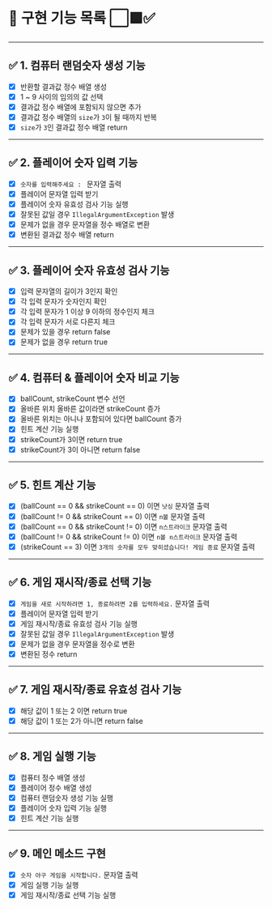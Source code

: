 # 📌 구현 기능 목록 ⬜🟩✅

***
## ✅ 1. 컴퓨터 랜덤숫자 생성 기능
- [X] 반환할 결과값 정수 배열 생성
- [X] 1 ~ 9 사이의 임의의 값 선택
- [X] 결과값 정수 배열에 포함되지 않으면 추가
- [X] 결과값 정수 배열의 `size`가 `3`이 될 때까지 반복
- [X] `size`가 `3`인 결과값 정수 배열 return

***
## ✅ 2. 플레이어 숫자 입력 기능
- [X] `숫자를 입력해주세요 : ` 문자열 출력
- [X] 플레이어 문자열 입력 받기
- [X] 플레이어 숫자 유효성 검사 기능 실행
- [X] 잘못된 값일 경우 `IllegalArgumentException` 발생
- [X] 문제가 없을 경우 문자열을 정수 배열로 변환
- [X] 변환된 결과값 정수 배열 return

***
## ✅ 3. 플레이어 숫자 유효성 검사 기능
- [X] 입력 문자열의 길이가 3인지 확인
- [X] 각 입력 문자가 숫자인지 확인
- [X] 각 입력 문자가 1 이상 9 이하의 정수인지 체크
- [X] 각 입력 문자가 서로 다른지 체크
- [X] 문제가 있을 경우 return false
- [X] 문제가 없을 경우 return true

***
## ✅ 4. 컴퓨터 & 플레이어 숫자 비교 기능
- [X] ballCount, strikeCount 변수 선언
- [X] 올바른 위치 올바른 값이라면 strikeCount 증가
- [X] 올바른 위치는 아니나 포함되어 있다면 ballCount 증가
- [X] 힌트 계산 기능 실행
- [X] strikeCount가 3이면 return true
- [X] strikeCount가 3이 아니면 return false

***
## ✅ 5. 힌트 계산 기능
- [X] (ballCount == 0 && strikeCount == 0) 이면 `낫싱` 문자열 출력
- [X] (ballCount != 0 && strikeCount == 0) 이면 `n볼` 문자열 출력
- [X] (ballCount == 0 && strikeCount != 0) 이면 `n스트라이크` 문자열 출력
- [X] (ballCount != 0 && strikeCount != 0) 이면 `n볼 n스트라이크` 문자열 출력
- [X] (strikeCount == 3) 이면 `3개의 숫자를 모두 맞히셨습니다! 게임 종료` 문자열 출력

***
## ✅ 6. 게임 재시작/종료 선택 기능
- [X] `게임을 새로 시작하려면 1, 종료하려면 2를 입력하세요.` 문자열 출력
- [X] 플레이어 문자열 입력 받기
- [X] 게임 재시작/종료 유효성 검사 기능 실행
- [X] 잘못된 값일 경우 `IllegalArgumentException` 발생
- [X] 문제가 없을 경우 문자열을 정수로 변환
- [X] 변환된 정수 return

***
## ✅ 7. 게임 재시작/종료 유효성 검사 기능
- [X] 해당 값이 1 또는 2 이면 return true
- [X] 해당 값이 1 또는 2가 아니면 return false

***
## ✅ 8. 게임 실행 기능
- [X] 컴퓨터 정수 배열 생성
- [X] 플레이어 정수 배열 생성
- [X] 컴퓨터 랜덤숫자 생성 기능 실행
- [X] 플레이어 숫자 입력 기능 실행
- [X] 힌트 계산 기능 실행

***
## ✅ 9. 메인 메소드 구현
- [X] `숫자 야구 게임을 시작합니다.` 문자열 출력
- [X] 게임 실행 기능 실행
- [X] 게임 재시작/종료 선택 기능 실행